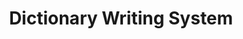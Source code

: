 ---
word: "true"

types: "word"

title: "Dictionary Writing System"

categories: ['']

tags: ['Dictionary', 'Writing', 'System']

arabic: 'نظام التحرير المعجمي'

arexps: []

enwords: ['Dictionary Writing System']

enexps: []

arlexicons: 'ن'

enlexicons: 'D'

authors: ['Ruqayya Roshdy']

translators: ['']

citations: 'مقدمة في حوسبة اللغة العربية'

sources: 'مركز الملك عبدالله بن عبدالعزيز الدولي لخدمة اللغة العربية'

slug: ""
---